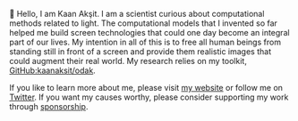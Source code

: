 👋 Hello, I am Kaan Akşit. I am a scientist curious about computational methods related to light.
The computational models that I invented so far helped me build screen technologies that could one day become an integral part of our lives. 
My intention in all of this is to free all human beings from standing still in front of a screen and provide them realistic images that could augment their real world.
My research relies on my toolkit, [GitHub:kaanaksit/odak](https://github.com/kaanaksit/odak).

If you like to learn more about me, please visit [my website](https://kaanaksit.com) or follow me on [Twitter](https://twitter.com/kaanaksit).
If you want my causes worthy, please consider supporting my work through [sponsorship](https://github.com/sponsors/kaanaksit).
